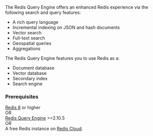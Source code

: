 The Redis Query Engine offers an enhanced Redis experience via the following search and query features:

- A rich query language
- Incremental indexing on JSON and hash documents
- Vector search
- Full-text search
- Geospatial queries
- Aggregations

The Redis Query Engine features you to use Redis as a:

- Document database
- Vector database
- Secondary index
- Search engine

### Prerequisites

[Redis 8](https://hub.docker.com/layers/library/redis/8.0.3/images/sha256-426e6823fb1778e8c49f327f9e5af00e505a7fca726ffe11b7930eb1d99ef5fd) or higher \
OR \
[Redis Query Engine](https://github.com/RediSearch/RediSearch/) >=2.10.5 \
OR \
A free Redis instance on [Redis Cloud](https://redis.io/try-free/?utm_source=redisinsight&utm_medium=app&utm_campaign=timeseries_tutorial).
